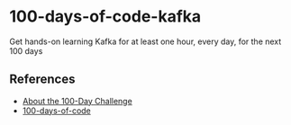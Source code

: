 # 100-days-of-code-kafka
Get hands-on learning Kafka for at least one hour, every day, for the next 100 days

## References

* [About the 100-Day Challenge](https://developer.confluent.io/learn-more/100-days-of-code/)
* [100-days-of-code](https://github.com/Kallaway/100-days-of-code)
